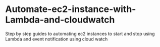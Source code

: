 # Automate-ec2-instance-with-Lambda-and-cloudwatch
Step by step guides to automating ec2 instances to start and stop using Lambda and event notification using cloud watch
